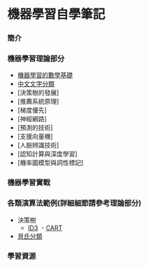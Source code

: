# 機器學習自學筆記

### 簡介

### 機器學習理論部分
 - [機器學習的數學基礎](https://mirdex.github.io/Machine_Learning/機器學習的數學基礎.slides.html)
 - [中文文字分類](https://mirdex.github.io/Machine_Learning/中文文字分類.slides.html)
 - [決策樹的發展]
 - [推薦系統原理]
 - [梯度優先]
 - [神經網路]
 - [預測的技術]
 - [支援向量機]
 - [人臉辨識技術]
 - [認知計算與深度學習]
 - [機率圖模型與詞性標記]

### 機器學習實戰

### 各類演算法範例(詳細細節請參考理論部分)
- 決策樹
  - [ID3](https://mirdex.github.io/Machine_Learning/ID3流程簡報.pptx)
  - [CART](https://mirdex.github.io/Machine_Learning/CART流程簡報.pptx)
- [貝氏分類](https://mirdex.github.io/Machine_Learning/簡單貝氏.slides.html)
### 學習資源

